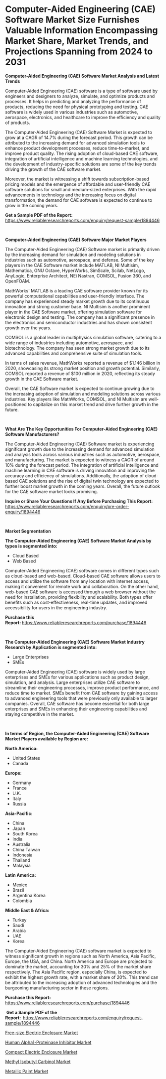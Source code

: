 <p><h1>Computer-Aided Engineering (CAE) Software Market Size Furnishes Valuable Information Encompassing Market Share, Market Trends, and Projections Spanning from 2024 to 2031</h1></p><p><strong>Computer-Aided Engineering (CAE) Software Market Analysis and Latest Trends</strong></p>
<p><p>Computer-Aided Engineering (CAE) software is a type of software used by engineers and designers to analyze, simulate, and optimize products and processes. It helps in predicting and analyzing the performance of products, reducing the need for physical prototyping and testing. CAE software is widely used in various industries such as automotive, aerospace, electronics, and healthcare to improve the efficiency and quality of products.</p><p>The Computer-Aided Engineering (CAE) Software Market is expected to grow at a CAGR of 14.7% during the forecast period. This growth can be attributed to the increasing demand for advanced simulation tools to enhance product development processes, reduce time-to-market, and improve product quality. The rising adoption of cloud-based CAE software, integration of artificial intelligence and machine learning technologies, and the development of industry-specific solutions are some of the key trends driving the growth of the CAE software market.</p><p>Moreover, the market is witnessing a shift towards subscription-based pricing models and the emergence of affordable and user-friendly CAE software solutions for small and medium-sized enterprises. With the rapid advancements in technology and the increasing focus on digital transformation, the demand for CAE software is expected to continue to grow in the coming years.</p></p>
<p><strong>Get a Sample PDF of the Report:&nbsp;</strong> <a href="https://www.reliableresearchreports.com/enquiry/request-sample/1894446">https://www.reliableresearchreports.com/enquiry/request-sample/1894446</a></p>
<p>&nbsp;</p>
<p><strong>Computer-Aided Engineering (CAE) Software Major Market Players</strong></p>
<p><p>The Computer-Aided Engineering (CAE) Software market is primarily driven by the increasing demand for simulation and modeling solutions in industries such as automotive, aerospace, and defense. Some of the key players in the CAE Software market include MATLAB, NI Multisim, Mathematica, GNU Octave, HyperWorks, SimScale, Scilab, NetLogo, AnyLogic, Enterprise Architect, NEi Nastran, COMSOL, Fusion 360, and OpenFOAM.</p><p>MathWorks' MATLAB is a leading CAE software provider known for its powerful computational capabilities and user-friendly interface. The company has experienced steady market growth due to its continuous innovation and strong customer base. NI Multisim is another prominent player in the CAE Software market, offering simulation software for electronic design and testing. The company has a significant presence in the electronics and semiconductor industries and has shown consistent growth over the years.</p><p>COMSOL is a global leader in multiphysics simulation software, catering to a wide range of industries including automotive, aerospace, and biotechnology. The company has seen strong market growth due to its advanced capabilities and comprehensive suite of simulation tools.</p><p>In terms of sales revenue, MathWorks reported a revenue of $1.146 billion in 2020, showcasing its strong market position and growth potential. Similarly, COMSOL reported a revenue of $100 million in 2020, reflecting its steady growth in the CAE Software market.</p><p>Overall, the CAE Software market is expected to continue growing due to the increasing adoption of simulation and modeling solutions across various industries. Key players like MathWorks, COMSOL, and NI Multisim are well-positioned to capitalize on this market trend and drive further growth in the future.</p></p>
<p>&nbsp;</p>
<p><strong>What Are The Key Opportunities For Computer-Aided Engineering (CAE) Software Manufacturers?</strong></p>
<p><p>The Computer-Aided Engineering (CAE) Software market is experiencing significant growth due to the increasing demand for advanced simulation and analysis tools across various industries such as automotive, aerospace, and manufacturing. The market is expected to witness a CAGR of around 10% during the forecast period. The integration of artificial intelligence and machine learning in CAE software is driving innovation and improving the accuracy and efficiency of simulations. Additionally, the adoption of cloud-based CAE solutions and the rise of digital twin technology are expected to further boost market growth in the coming years. Overall, the future outlook for the CAE software market looks promising.</p></p>
<p><strong>Inquire or Share Your Questions If Any Before Purchasing This Report:</strong> <a href="https://www.reliableresearchreports.com/enquiry/pre-order-enquiry/1894446">https://www.reliableresearchreports.com/enquiry/pre-order-enquiry/1894446</a></p>
<p>&nbsp;</p>
<p><strong>Market Segmentation</strong></p>
<p><strong>The Computer-Aided Engineering (CAE) Software Market Analysis by types is segmented into:</strong></p>
<p><ul><li>Cloud Based</li><li>Web Based</li></ul></p>
<p><p>Computer-Aided Engineering (CAE) software comes in different types such as cloud-based and web-based. Cloud-based CAE software allows users to access and utilize the software from any location with internet access, making it convenient for remote work and collaboration. On the other hand, web-based CAE software is accessed through a web browser without the need for installation, providing flexibility and scalability. Both types offer benefits such as cost-effectiveness, real-time updates, and improved accessibility for users in the engineering industry.</p></p>
<p><strong>Purchase this Report:&nbsp;</strong><a href="https://www.reliableresearchreports.com/purchase/1894446">https://www.reliableresearchreports.com/purchase/1894446</a></p>
<p>&nbsp;</p>
<p><strong>The Computer-Aided Engineering (CAE) Software Market Industry Research by Application is segmented into:</strong></p>
<p><ul><li>Large Enterprises</li><li>SMEs</li></ul></p>
<p><p>Computer-Aided Engineering (CAE) software is widely used by large enterprises and SMEs for various applications such as product design, simulation, and analysis. Large enterprises utilize CAE software to streamline their engineering processes, improve product performance, and reduce time to market. SMEs benefit from CAE software by gaining access to advanced engineering tools that were previously only available to larger companies. Overall, CAE software has become essential for both large enterprises and SMEs in enhancing their engineering capabilities and staying competitive in the market.</p></p>
<p>&nbsp;</p>
<p><strong>In terms of Region, the Computer-Aided Engineering (CAE) Software Market Players available by Region are:</strong></p>
<p>
    <p> <strong> North America: </strong>
        <ul>
            <li>United States</li>
            <li>Canada</li>
        </ul>
        </p> 
    <p> <strong> Europe: </strong>
        <ul>
            <li>Germany</li>
            <li>France</li>
            <li>U.K.</li>
            <li>Italy</li>
            <li>Russia</li>
        </ul>
        </p> 
    <p> <strong> Asia-Pacific: </strong>
        <ul>
            <li>China</li>
            <li>Japan</li>
            <li>South Korea</li>
            <li>India</li>
            <li>Australia</li>
            <li>China Taiwan</li>
            <li>Indonesia</li>
            <li>Thailand</li>
            <li>Malaysia</li>
        </ul>
        </p> 
    <p> <strong> Latin America: </strong>
        <ul>
            <li>Mexico</li>
            <li>Brazil</li>
            <li>Argentina Korea</li>
            <li>Colombia</li>
        </ul>
        </p> 
    <p> <strong> Middle East & Africa: </strong>
        <ul>
            <li>Turkey</li>
            <li>Saudi</li>
            <li>Arabia</li>
            <li>UAE</li>
            <li>Korea</li>
        </ul>
    </p>
    </p>
<p><p>The Computer-Aided Engineering (CAE) software market is expected to witness significant growth in regions such as North America, Asia Pacific, Europe, the USA, and China. North America and Europe are projected to dominate the market, accounting for 30% and 25% of the market share respectively. The Asia Pacific region, especially China, is expected to exhibit the highest growth rate, with a market share of 20%. This trend can be attributed to the increasing adoption of advanced technologies and the burgeoning manufacturing sector in these regions.</p></p>
<p><strong>Purchase this Report: </strong><a href="https://www.reliableresearchreports.com/purchase/1894446">https://www.reliableresearchreports.com/purchase/1894446</a></p>
<p>&nbsp;<strong>Get a Sample PDF of the Report:&nbsp;&nbsp;</strong><a href="https://www.reliableresearchreports.com/enquiry/request-sample/1894446">https://www.reliableresearchreports.com/enquiry/request-sample/1894446</a></p>
<p><strong></strong></p>
<p><p><a href="https://circular-yam-9b9.notion.site/Free-size-Electric-Enclosure-Market-Research-Report-Reveals-The-Latest-Trends-And-Opportunities-of-t-05bea90188aa4363b18dda7ddf28e79d">Free-size Electric Enclosure Market</a></p><p><a href="https://angry-finch-aaf.notion.site/Human-Alpha1-Proteinase-Inhibitor-Market-Share-Market-New-Trends-Analysis-Report-By-Type-By-Appli-c84b785bf10d45c59c9fc281f629cb18">Human Alpha1-Proteinase Inhibitor Market</a></p><p><a href="https://metal-farmhouse-e95.notion.site/Compact-Electric-Enclosure-Market-Size-Evaluating-its-Market-Trends-Growth-and-Projections-2024--a43784f1339a4de48abde493a3035c64">Compact Electric Enclosure Market</a></p><p><a href="https://view.publitas.com/reportprime-1/methyl-isobutyl-carbinol-market-size-furnishes-valuable-information-encompassing-market-share-market-trends-and-projections-spanning-from-2024-to-2031/">Methyl Isobutyl Carbinol Market</a></p><p><a href="https://view.publitas.com/reportprime-1/metallic-paint-market-share-market-new-trends-analysis-report-by-type-by-application-by-end-use-by-region-and-segment-forecasts-2024-2031/">Metallic Paint Market</a></p></p>